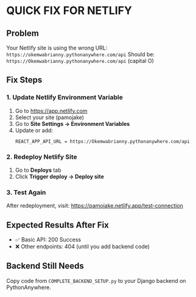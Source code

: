 # QUICK FIX FOR NETLIFY

## Problem
Your Netlify site is using the wrong URL: `https://okemwabrianny.pythonanywhere.com/api`
Should be: `https://Okemwabrianny.pythonanywhere.com/api` (capital O)

## Fix Steps

### 1. Update Netlify Environment Variable
1. Go to https://app.netlify.com
2. Select your site (pamojake)
3. Go to **Site Settings → Environment Variables**
4. Update or add:
   ```
   REACT_APP_API_URL = https://Okemwabrianny.pythonanywhere.com/api
   ```

### 2. Redeploy Netlify Site
1. Go to **Deploys** tab
2. Click **Trigger deploy → Deploy site**

### 3. Test Again
After redeployment, visit: https://pamojake.netlify.app/test-connection

## Expected Results After Fix
- ✅ Basic API: 200 Success
- ❌ Other endpoints: 404 (until you add backend code)

## Backend Still Needs
Copy code from `COMPLETE_BACKEND_SETUP.py` to your Django backend on PythonAnywhere.
